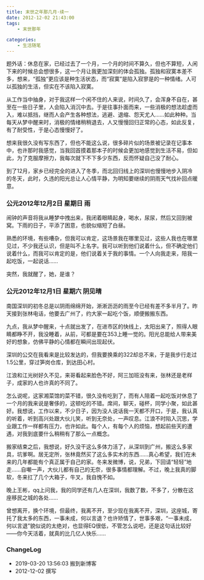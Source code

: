 ```yaml
---
title: 末世之年那几月·续一
date: 2012-12-02 21:43:00
tags:
    - 末世那年

categories:
    - 生活随笔
---
```



<!--more-->

题外话：休息在家，已经过去了一个月，一个月的时间不算久，但也不算短，人闲下来的时候总会想很多，这一个月让我更加深刻的体会孤独。孤独和寂寞本差不多，想来，“孤独”更应该是种生活状态，而“寂寞”是陷入寂寥是的一种情绪。人可以孤独的生活，但实在不该陷入寂寞。

从工作当中抽身，对于我这样一个闲不住的人来说，时间久了，会浑身不自在，甚至在一些日子里，人会陷入消沉中去。于是往事扑面而来，一些消极的想法趁虚而入，难以抵挡，继而人会产生各种想法，逃避、退缩、怨天尤人……如此种种。当每天从梦中醒来时，消极的情绪稍稍退去，人又慢慢回归正常的心态，如此反复，有了耐受性，于是心态慢慢好了。

想来我很久没有写东西了，但也不能这么说，很多碎片似的场景被记录在记事本中，也许那时我感觉，当我回首摸着那本子的时候会更加地感觉到生活不易，但如此，为了克服摩擦力，我每次就下不下多少东西，反而怀疑自己没了耐心。

到了12月，家乡已经完全的进入了冬季，而北回归线上的深圳也慢慢地步入阴冷的冬天，此时，久违的阳光总让人心情平静，为明知要继续的阴雨天气找补回点暖意。

### 公元2012年12月2日 星期日 雨

闹钟的声音将我从睡梦中拽出来，我闭着眼睛起身，喝水，尿尿，然后又回到被窝。下雨的日子，平添了困意，也貌似缩短了白昼。

熟悉的环境，有些嘈杂，但我可以肯定，这场景我在哪里见过，这些人我也在哪里见过，不少我还认识，但是叫不上名字。我可以听到他们说着什么，但不确定他们说着什么，而我可以肯定的是，他们说着关于我的事情。一个人向我走来，陪我一起吃饭，一起说话……

突然，我就醒了，她，是谁？

### 公元2012年12月1日 星期六 阴见晴

南国深圳的初冬总是以阴雨绵绵开始，淅淅沥沥的雨至今已经有差不多半月了。昨天接到张林电话，他要去广州了，约大家一起吃个饭，顺便搬搬东西。

九点，我从梦中醒来，十点就出发了，在进市区的快线上，太阳出来了，照得人眼睛都睁不开，我没睡着，从前，可都是要在353上睡一觉的。阳光总能给人带来美好的想象，仿佛平静的心情都在瞬间出现起伏。

深圳的公交在我看来是比较发达的，但我要换乘的322却总不来，于是我步行走过1.5公里，穿过笋岗仓库，到达田心村。

江浪和江光树好久不见，来哥看起来脸色不好，阿三加班没有来，张林还是老样子，成家的人也许真的不同了。

怎么说呢，这家湘菜馆的菜不错，很久没有吃到了，而有人陪着一起吃饭对休息了一个月的我来说是奢侈的，这顿吃的不错。席间，聊天，碰杯，同学小聚，如此甚好。我想说，工作以来，不少日子，因为没人说话我一天都不开口，于是，我认真的听着，听到高兴处跟大伙儿笑，听到无奈处，一声叹息。江浪不时陷入沉思，学业跟工作一样都有压力，也许如此。每个人，有每个人的烦恼，想起前些天的遭遇，对我到底要什么稍稍有了那么一点概念。

搬家结束之后，我想说，好久没干这么多体力活了，从深圳到广州，搬这么多家具，坑爹啊。居无定所，张林竟然买了这么多实木的东西……真心希望，我们在未来的几年都能有个真正属于自己的家。冬来发微博，说，兄弟，下回请“轻轻”地走……自嘲一声，大伙儿都有自己的无奈，很多事情都理解。不过，晚上我真的脚软，冬来扛了几个大箱子，牛叉，我自愧不如。

晚上王彬，qq上问我，我的同学还有几人在深圳，我数了数，不多了，分散在这座移民之城的各处……

曾想离开，换个环境，但最终，我离不开，至少现在我离不开，深圳，这座城，寄托了我太多的东西，一事未成，何以言退？也许矫情了，世事多艰，“一事未成，何以言退”貌似说的太绝对，也显得EQ很低，不管怎么说吧，还是这句话比较好——你今天活着，就真的比几亿人快乐……

### ChangeLog
- 2019-03-20 13:56:03 搬到新博客
- 2012-12-02 撰写